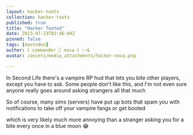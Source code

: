 ```yaml
---
layout: hacker-toots
collection: hacker-toots
published: true
title: "Hacker Tooted"
date: 2023-07-23T02:46:04Z
pinned: false
tags: [mastodon]
author: ⸸ commander ░ nova ⸸ :~$
avatar: /assets/media_attachments/hacker-nova.png

---
```


<p>In Second Life there&#39;s a vampire RP hud that lets you bite other players, except you have to ask. Some people don&#39;t like this, and I&#39;m not even sure anyone really goes around asking strangers all that much</p><p>So of course, many sims (servers) have put up bots that spam you with notifications to take off your vampire fangs or get booted</p><p>which is very likely much more annoying than a stranger asking you for a bite every once in a blue moon 😂​</p>


